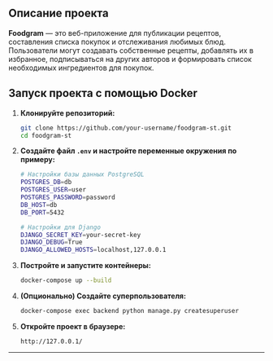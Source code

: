 ## Описание проекта

**Foodgram** — это веб-приложение для публикации рецептов, составления списка покупок и отслеживания любимых блюд. Пользователи могут создавать собственные рецепты, добавлять их в избранное, подписываться на других авторов и формировать список необходимых ингредиентов для покупок.

## Запуск проекта с помощью Docker

1. **Клонируйте репозиторий:**
    ```bash
    git clone https://github.com/your-username/foodgram-st.git
    cd foodgram-st
    ```

2. **Создайте файл `.env` и настройте переменные окружения по примеру:**
    ```bash
    # Настройки базы данных PostgreSQL
    POSTGRES_DB=db
    POSTGRES_USER=user
    POSTGRES_PASSWORD=password
    DB_HOST=db
    DB_PORT=5432

    # Настройки для Django
    DJANGO_SECRET_KEY=your-secret-key
    DJANGO_DEBUG=True
    DJANGO_ALLOWED_HOSTS=localhost,127.0.0.1
    ```

3. **Постройте и запустите контейнеры:**
    ```bash
    docker-compose up --build
    ```

4. **(Опционально) Создайте суперпользователя:**
    ```bash
    docker-compose exec backend python manage.py createsuperuser
    ```

6. **Откройте проект в браузере:**
    ```
    http://127.0.0.1/
    ```

---